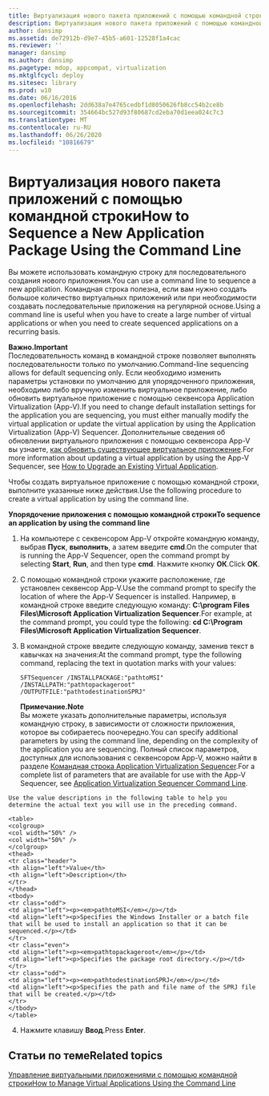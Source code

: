 ```yaml
---
title: Виртуализация нового пакета приложений с помощью командной строки
description: Виртуализация нового пакета приложений с помощью командной строки
author: dansimp
ms.assetid: de72912b-d9e7-45b5-a601-12528f1a4cac
ms.reviewer: ''
manager: dansimp
ms.author: dansimp
ms.pagetype: mdop, appcompat, virtualization
ms.mktglfcycl: deploy
ms.sitesec: library
ms.prod: w10
ms.date: 06/16/2016
ms.openlocfilehash: 2dd638a7e4765cedbf1d8050626fb8cc54b2ce8b
ms.sourcegitcommit: 354664bc527d93f80687cd2eba70d1eea024c7c3
ms.translationtype: MT
ms.contentlocale: ru-RU
ms.lasthandoff: 06/26/2020
ms.locfileid: "10816679"
---
```

# <span data-ttu-id="899cb-103">Виртуализация нового пакета приложений с помощью командной строки</span><span class="sxs-lookup"><span data-stu-id="899cb-103">How to Sequence a New Application Package Using the Command Line</span></span>


<span data-ttu-id="899cb-104">Вы можете использовать командную строку для последовательного создания нового приложения.</span><span class="sxs-lookup"><span data-stu-id="899cb-104">You can use a command line to sequence a new application.</span></span> <span data-ttu-id="899cb-105">Командная строка полезна, если вам нужно создать большое количество виртуальных приложений или при необходимости создавать последовательные приложения на регулярной основе.</span><span class="sxs-lookup"><span data-stu-id="899cb-105">Using a command line is useful when you have to create a large number of virtual applications or when you need to create sequenced applications on a recurring basis.</span></span>

**<span data-ttu-id="899cb-106">Важно.</span><span class="sxs-lookup"><span data-stu-id="899cb-106">Important</span></span>**  
<span data-ttu-id="899cb-107">Последовательность команд в командной строке позволяет выполнять последовательности только по умолчанию.</span><span class="sxs-lookup"><span data-stu-id="899cb-107">Command-line sequencing allows for default sequencing only.</span></span> <span data-ttu-id="899cb-108">Если необходимо изменить параметры установки по умолчанию для упорядоченного приложения, необходимо либо вручную изменить виртуальное приложение, либо обновить виртуальное приложение с помощью секвенсора Application Virtualization (App-V).</span><span class="sxs-lookup"><span data-stu-id="899cb-108">If you need to change default installation settings for the application you are sequencing, you must either manually modify the virtual application or update the virtual application by using the Application Virtualization (App-V) Sequencer.</span></span> <span data-ttu-id="899cb-109">Дополнительные сведения об обновлении виртуального приложения с помощью секвенсора App-V вы узнаете, [как обновить существующее виртуальное приложение](how-to-upgrade-an-existing-virtual-application.md).</span><span class="sxs-lookup"><span data-stu-id="899cb-109">For more information about updating a virtual application by using the App-V Sequencer, see [How to Upgrade an Existing Virtual Application](how-to-upgrade-an-existing-virtual-application.md).</span></span>



<span data-ttu-id="899cb-110">Чтобы создать виртуальное приложение с помощью командной строки, выполните указанные ниже действия.</span><span class="sxs-lookup"><span data-stu-id="899cb-110">Use the following procedure to create a virtual application by using the command line.</span></span>

**<span data-ttu-id="899cb-111">Упорядочение приложения с помощью командной строки</span><span class="sxs-lookup"><span data-stu-id="899cb-111">To sequence an application by using the command line</span></span>**

1.  <span data-ttu-id="899cb-112">На компьютере с секвенсором App-V откройте командную команду, выбрав **Пуск**, **выполнить**, а затем введите **cmd**.</span><span class="sxs-lookup"><span data-stu-id="899cb-112">On the computer that is running the App-V Sequencer, open the command prompt by selecting **Start**, **Run**, and then type **cmd**.</span></span> <span data-ttu-id="899cb-113">Нажмите кнопку **ОК**.</span><span class="sxs-lookup"><span data-stu-id="899cb-113">Click **OK**.</span></span>

2.  <span data-ttu-id="899cb-114">С помощью командной строки укажите расположение, где установлен секвенсор App-V.</span><span class="sxs-lookup"><span data-stu-id="899cb-114">Use the command prompt to specify the location of where the App-V Sequencer is installed.</span></span> <span data-ttu-id="899cb-115">Например, в командной строке введите следующую команду: **C:\\program Files Files\\Microsoft Application Virtualization Sequencer**.</span><span class="sxs-lookup"><span data-stu-id="899cb-115">For example, at the command prompt, you could type the following: **cd C:\\Program Files\\Microsoft Application Virtualization Sequencer**.</span></span>

3.  <span data-ttu-id="899cb-116">В командной строке введите следующую команду, заменив текст в кавычках на значения:</span><span class="sxs-lookup"><span data-stu-id="899cb-116">At the command prompt, type the following command, replacing the text in quotation marks with your values:</span></span>

    `SFTSequencer /INSTALLPACKAGE:"pathtoMSI" /INSTALLPATH:"pathtopackageroot" /OUTPUTFILE:"pathtodestinationSPRJ"`

    **<span data-ttu-id="899cb-117">Примечание.</span><span class="sxs-lookup"><span data-stu-id="899cb-117">Note</span></span>**  
    <span data-ttu-id="899cb-118">Вы можете указать дополнительные параметры, используя командную строку, в зависимости от сложности приложения, которое вы собираетесь поочередно.</span><span class="sxs-lookup"><span data-stu-id="899cb-118">You can specify additional parameters by using the command line, depending on the complexity of the application you are sequencing.</span></span> <span data-ttu-id="899cb-119">Полный список параметров, доступных для использования с секвенсором App-V, можно найти в разделе [Командная строка Application Virtualization Sequencer](application-virtualization-sequencer-command-line.md).</span><span class="sxs-lookup"><span data-stu-id="899cb-119">For a complete list of parameters that are available for use with the App-V Sequencer, see [Application Virtualization Sequencer Command Line](application-virtualization-sequencer-command-line.md).</span></span>



~~~
Use the value descriptions in the following table to help you determine the actual text you will use in the preceding command.

<table>
<colgroup>
<col width="50%" />
<col width="50%" />
</colgroup>
<thead>
<tr class="header">
<th align="left">Value</th>
<th align="left">Description</th>
</tr>
</thead>
<tbody>
<tr class="odd">
<td align="left"><p><em>pathtoMSI</em></p></td>
<td align="left"><p>Specifies the Windows Installer or a batch file that will be used to install an application so that it can be sequenced.</p></td>
</tr>
<tr class="even">
<td align="left"><p><em>pathtopackageroot</em></p></td>
<td align="left"><p>Specifies the package root directory.</p></td>
</tr>
<tr class="odd">
<td align="left"><p><em>pathtodestinationSPRJ</em></p></td>
<td align="left"><p>Specifies the path and file name of the SPRJ file that will be created.</p></td>
</tr>
</tbody>
</table>
~~~



4. <span data-ttu-id="899cb-120">Нажмите клавишу **Ввод**.</span><span class="sxs-lookup"><span data-stu-id="899cb-120">Press **Enter**.</span></span>

## <span data-ttu-id="899cb-121">Статьи по теме</span><span class="sxs-lookup"><span data-stu-id="899cb-121">Related topics</span></span>


[<span data-ttu-id="899cb-122">Управление виртуальными приложениями с помощью командной строки</span><span class="sxs-lookup"><span data-stu-id="899cb-122">How to Manage Virtual Applications Using the Command Line</span></span>](how-to-manage-virtual-applications-using-the-command-line.md)









